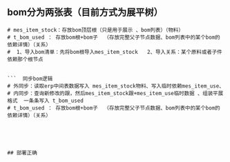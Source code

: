 
## bom分为两张表（目前方式为展平树）






```  导入bom逻辑
# mes_item_stock：存放bom顶层根（只是用于展示 、bom列表）（物料）
# t_bom_used ： 存放bom根+bom子  （存放完整父子节点数据、bom列表中的某个bom的依赖详情）（关系）
#  1、导入bom清单：先将bom根导入mes_item_stock   2、导入关系：某个原料或者子件  依赖那个根节点  

 
```  同步bom逻辑
# 外同步：读取erp中间表数据写入 mes_item_stock物料、写入临时依赖mes_item_use、
# 内同步：查询新修改的跟，然后mes_item_stock跟+mes_item_use临时数据 、组装平展格式  一条条写入 t_bom_used 
# t_bom_used ： 存放bom根+bom子  （存放完整父子节点数据、bom列表中的某个bom的依赖详情）（关系）


 


## 部署正确
